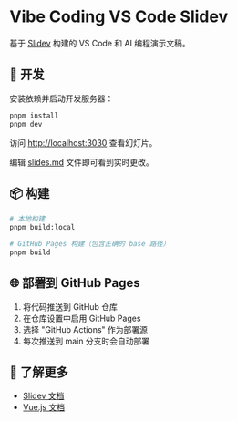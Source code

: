 # Vibe Coding VS Code Slidev

基于 [Slidev](https://github.com/slidevjs/slidev) 构建的 VS Code 和 AI 编程演示文稿。

## 🚀 开发

安装依赖并启动开发服务器：

```bash
pnpm install
pnpm dev
```

访问 <http://localhost:3030> 查看幻灯片。

编辑 [slides.md](./slides.md) 文件即可看到实时更改。

## 📦 构建

```bash
# 本地构建
pnpm build:local

# GitHub Pages 构建（包含正确的 base 路径）
pnpm build
```

## 🌐 部署到 GitHub Pages

1. 将代码推送到 GitHub 仓库
2. 在仓库设置中启用 GitHub Pages
3. 选择 "GitHub Actions" 作为部署源
4. 每次推送到 main 分支时会自动部署

## 📖 了解更多

- [Slidev 文档](https://sli.dev/)
- [Vue.js 文档](https://vuejs.org/)
